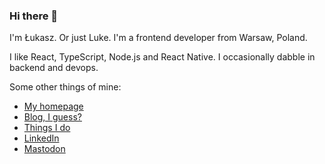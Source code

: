 ### Hi there 👋

I'm Łukasz. Or just Luke. I'm a frontend developer from Warsaw, Poland.

I like React, TypeScript, Node.js and React Native. I occasionally dabble in backend and devops.

Some other things of mine:

* [My homepage](https://www.lukaszwojcik.net/)
* [Blog, I guess?](https://www.offbeatbits.com/)
* [Things I do](https://www.lukem.net/)
* [LinkedIn](https://www.linkedin.com/in/lukaszwojcik/)
* [Mastodon](https://mastodon.lukem.net/@lukem)
